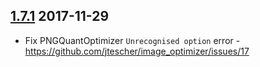 ## [1.7.1](https://github.com/jtescher/image_optimizer/releases/tag/v1.7.1) 2017-11-29
* Fix PNGQuantOptimizer `Unrecognised option` error - https://github.com/jtescher/image_optimizer/issues/17

